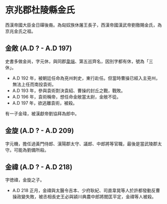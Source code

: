 ﻿# 京兆郡杜陵縣金氏

西漢帝國大臣金日磾後裔。為匈奴族休屠王長子，西漢帝國漢武帝劉徹賜金氏，為京兆金氏之祖。

## 金敞 (A.D ? - A.D 197)

史書多做金尚，字元休，與同郡[韋端](./WeiDuan.md)、第五巡齊名，因別字都有休，號為「三休」。

- A.D 192 年，被朝廷任命為兗州刺史，東行赴任。但當時曹操已經入主兗州，無法上任而南投袁術。
- A.D 193 年，參與袁術對決袁紹、曹操的封丘之戰，戰敗。
- A.D 196 年，袁術稱帝，想任命金敞當太尉，金敞不從。
- A.D 197 年，欲逃離袁術，被殺。

有一子金瑋，被漢獻帝劉協拜為郎中。


## 金旋 (A.D ? - A.D 209)

字元機，擔任過黃門侍郎、漢陽郡太守、議郎、中郎將等官職，最後是當武陵郡太守。可能為劉備所殺。

## 金禕 (A.D ? - A.D 218)

字徳禕，金旋之子。

- A.D 218 正月，金禕與太醫令吉本、少府耿紀、司直韋晃等人於許都發動反曹操政變失敗，被丞相長史王必與潁川典農中郎將閻匡平定，金禕等人被殺。

